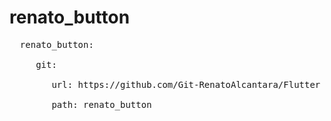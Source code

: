# renato_button
<pre>
  renato_button:</br>
    &nbsp;git:</br>
     &nbsp;&nbsp;&nbsp;url: https://github.com/Git-RenatoAlcantara/Flutter</br>
     &nbsp;&nbsp;&nbsp;path: renato_button</br>
</pre>
